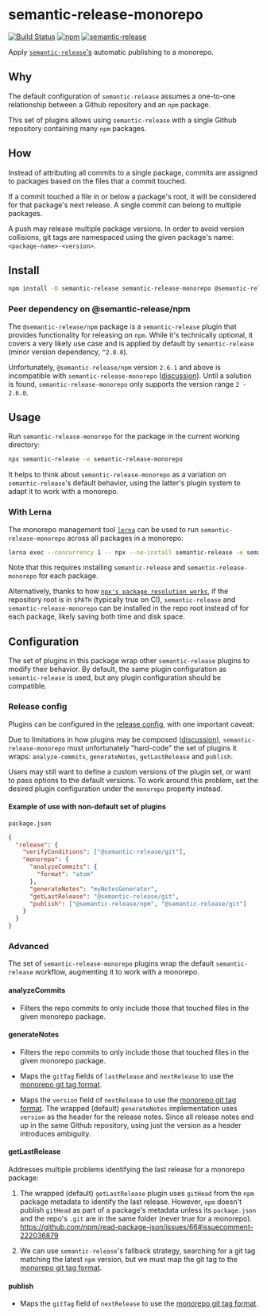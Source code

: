 # semantic-release-monorepo
[![Build Status](https://travis-ci.org/Updater/semantic-release-monorepo.svg?branch=master)](https://travis-ci.org/Updater/semantic-release-monorepo) [![npm](https://img.shields.io/npm/v/semantic-release-monorepo.svg)](https://www.npmjs.com/package/semantic-release-monorepo) [![semantic-release](https://img.shields.io/badge/%20%20%F0%9F%93%A6%F0%9F%9A%80-semantic--release-e10079.svg)](https://github.com/semantic-release/semantic-release)

Apply [`semantic-release`'s](https://github.com/semantic-release/semantic-release) automatic publishing to a monorepo.

## Why
The default configuration of `semantic-release` assumes a one-to-one relationship between a Github repository and an `npm` package.

This set of plugins allows using `semantic-release` with a single Github repository containing many `npm` packages.

## How
Instead of attributing all commits to a single package, commits are assigned to packages based on the files that a commit touched.

If a commit touched a file in or below a package's root, it will be considered for that package's next release. A single commit can belong to multiple packages.

A push may release multiple package versions. In order to avoid version collisions, git tags are namespaced using the given package's name: `<package-name>-<version>`.

## Install
```bash
npm install -D semantic-release semantic-release-monorepo @semantic-release/npm@2.6.0
```

### Peer dependency on @semantic-release/npm
The `@semantic-release/npm` package is a `semantic-release` plugin that provides functionality for releasing on `npm`. While it's technically optional, it covers a very likely use case and is applied by default by `semantic-release` (minor version dependency, `^2.0.0`). 

Unfortunately, `@semantic-release/npm` version `2.6.1` and above is incompatible with `semantic-release-monorepo` ([discussion](https://github.com/semantic-release/npm/issues/36)). Until a solution is found, `semantic-release-monorepo` only supports the version range `2 - 2.6.0`.

## Usage
Run `semantic-release-monorepo` for the package in the current working directory:
```bash
npx semantic-release -e semantic-release-monorepo
```
It helps to think about `semantic-release-monorepo` as a variation on `semantic-release`'s default behavior, using the latter's plugin system to adapt it to work with a monorepo. 

### With Lerna
The monorepo management tool [`lerna`](https://github.com/lerna/lerna) can be used to run `semantic-release-monorepo` across all packages in a monorepo:

```bash
lerna exec --concurrency 1 -- npx --no-install semantic-release -e semantic-release-monorepo
```
Note that this requires installing `semantic-release` and `semantic-release-monorepo` for each package.

Alternatively, thanks to how [`npx's package resolution works`](https://github.com/zkat/npx#description), if the repository root is in `$PATH` (typically true on CI), `semantic-release` and `semantic-release-monorepo` can be installed in the repo root instead of for each package, likely saving both time and disk space.

## Configuration
The set of plugins in this package wrap other `semantic-release` plugins to modify their behavior. By default, the same plugin configuration as `semantic-release` is used, but any plugin configuration should be compatible.

### Release config
Plugins can be configured in the [release config](https://github.com/semantic-release/semantic-release#plugins), with one important caveat:

Due to limitations in how plugins may be composed ([discussion](https://github.com/semantic-release/semantic-release/issues/550)), `semantic-release-monorepo` must unfortunately "hard-code" the set of plugins it wraps: `analyze-commits`, `generateNotes`, `getLastRelease` and `publish`.

Users may still want to define a custom versions of the plugin set, or want to pass options to the default versions. To work around this problem, set the desired plugin configuration under the `monorepo` property  instead.

#### Example of use with non-default set of plugins
`package.json`
```json
{
  "release": {
    "verifyConditions": ["@semantic-release/git"],
    "monorepo": {
      "analyzeCommits": {
        "format": "atom"
      },
      "generateNotes": "myNotesGenerator",
      "getLastRelease": "@semantic-release/git",
      "publish": ["@semantic-release/npm", "@semantic-release/git"]
    }  
  }
}
```
### Advanced
The set of `semantic-release-monorepo` plugins wrap the default `semantic-release` workflow, augmenting it to work with a monorepo.

#### analyzeCommits
* Filters the repo commits to only include those that touched files in the given monorepo package.

#### generateNotes
* Filters the repo commits to only include those that touched files in the given monorepo package.

* Maps the `gitTag` fields of `lastRelease` and `nextRelease` to use the [monorepo git tag format](#how).

* Maps the `version` field of `nextRelease` to use the [monorepo git tag format](#how). The wrapped (default) `generateNotes` implementation uses `version` as the header for the release notes. Since all release notes end up in the same Github repository, using just the version as a header introduces ambiguity.

#### getLastRelease
Addresses multiple problems identifying the last release for a monorepo package:

  1. The wrapped (default) `getLastRelease` plugin uses `gitHead` from the `npm` package metadata to identify the last release. However, `npm` doesn't publish `gitHead` as part of a package's metadata unless its `package.json` and the repo's `.git` are in the same folder (never true for a monorepo). 
  https://github.com/npm/read-package-json/issues/66#issuecomment-222036879
  
  2. We can use `semantic-release`'s fallback strategy, searching for a git tag matching the latest `npm` version, but we must map the git tag to the [monorepo git tag format](#how).

#### publish
* Maps the `gitTag` field of `nextRelease` to use the [monorepo git tag format](#how).
